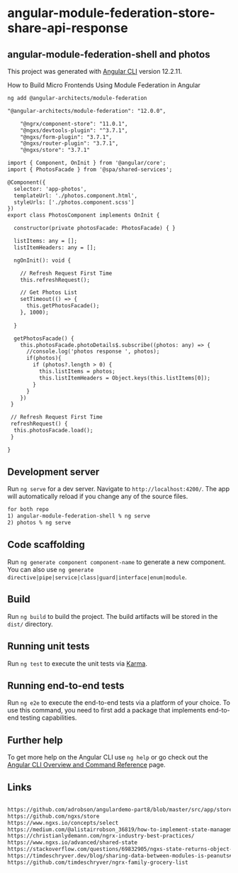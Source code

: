 
# angular-module-federation-store-share-api-response

## angular-module-federation-shell and photos

This project was generated with [Angular CLI](https://github.com/angular/angular-cli) version 12.2.11.

How to Build Micro Frontends Using Module Federation in Angular

```xml
ng add @angular-architects/module-federation

"@angular-architects/module-federation": "12.0.0",

    "@ngrx/component-store": "11.0.1",
    "@ngxs/devtools-plugin": "^3.7.1",
    "@ngxs/form-plugin": "3.7.1",
    "@ngxs/router-plugin": "3.7.1",
    "@ngxs/store": "3.7.1"

import { Component, OnInit } from '@angular/core';
import { PhotosFacade } from '@spa/shared-services';

@Component({
  selector: 'app-photos',
  templateUrl: './photos.component.html',
  styleUrls: ['./photos.component.scss']
})
export class PhotosComponent implements OnInit {

  constructor(private photosFacade: PhotosFacade) { }

  listItems: any = [];
  listItemHeaders: any = [];

  ngOnInit(): void {

    // Refresh Request First Time
    this.refreshRequest();

    // Get Photos List
    setTimeout(() => {
      this.getPhotosFacade();
    }, 1000);
    
  }

  getPhotosFacade() {
    this.photosFacade.photoDetails$.subscribe((photos: any) => {
      //console.log('photos response ', photos);
      if(photos){
        if (photos?.length > 0) {
          this.listItems = photos;
          this.listItemHeaders = Object.keys(this.listItems[0]);
        }
      }
    })
 }

 // Refresh Request First Time
 refreshRequest() {
  this.photosFacade.load();
 }

}


```

## Development server

Run `ng serve` for a dev server. Navigate to `http://localhost:4200/`. The app will automatically reload if you change any of the source files.

```xml
for both repo
1) angular-module-federation-shell % ng serve
2) photos % ng serve
```

## Code scaffolding

Run `ng generate component component-name` to generate a new component. You can also use `ng generate directive|pipe|service|class|guard|interface|enum|module`.

## Build

Run `ng build` to build the project. The build artifacts will be stored in the `dist/` directory.

## Running unit tests

Run `ng test` to execute the unit tests via [Karma](https://karma-runner.github.io).

## Running end-to-end tests

Run `ng e2e` to execute the end-to-end tests via a platform of your choice. To use this command, you need to first add a package that implements end-to-end testing capabilities.

## Further help

To get more help on the Angular CLI use `ng help` or go check out the [Angular CLI Overview and Command Reference](https://angular.io/cli) page.

## Links

```xml

https://github.com/adrobson/angulardemo-part8/blob/master/src/app/store/state/financials.state.ts
https://github.com/ngxs/store
https://www.ngxs.io/concepts/select
https://medium.com/@alistairrobson_36819/how-to-implement-state-management-using-ngxs-with-angular-9-and-dot-net-core-3-1-7f2d3db9811d
https://christianlydemann.com/ngrx-industry-best-practices/
https://www.ngxs.io/advanced/shared-state
https://stackoverflow.com/questions/69832905/ngxs-state-returns-object-instead-of-actual-data
https://timdeschryver.dev/blog/sharing-data-between-modules-is-peanuts#here-are-some-more-resources-if-you-want-to-know-more
https://github.com/timdeschryver/ngrx-family-grocery-list

```